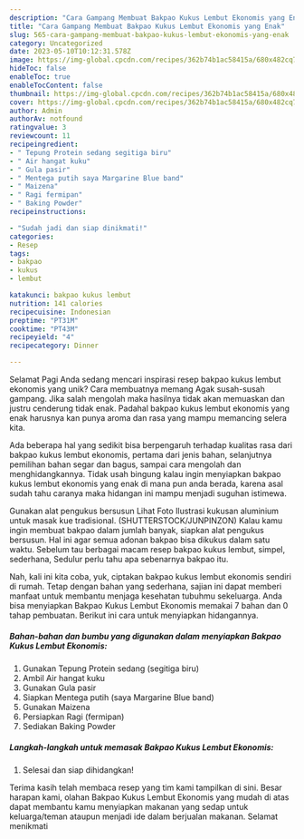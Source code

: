 ```yaml
---
description: "Cara Gampang Membuat Bakpao Kukus Lembut Ekonomis yang Enak"
title: "Cara Gampang Membuat Bakpao Kukus Lembut Ekonomis yang Enak"
slug: 565-cara-gampang-membuat-bakpao-kukus-lembut-ekonomis-yang-enak
category: Uncategorized
date: 2023-05-10T10:12:31.578Z
image: https://img-global.cpcdn.com/recipes/362b74b1ac58415a/680x482cq70/bakpao-kukus-lembut-ekonomis-foto-resep-utama.jpg
hideToc: false
enableToc: true
enableTocContent: false
thumbnail: https://img-global.cpcdn.com/recipes/362b74b1ac58415a/680x482cq70/bakpao-kukus-lembut-ekonomis-foto-resep-utama.jpg
cover: https://img-global.cpcdn.com/recipes/362b74b1ac58415a/680x482cq70/bakpao-kukus-lembut-ekonomis-foto-resep-utama.jpg
author: Admin
authorAv: notfound
ratingvalue: 3
reviewcount: 11
recipeingredient:
- " Tepung Protein sedang segitiga biru"
- " Air hangat kuku"
- " Gula pasir"
- " Mentega putih saya Margarine Blue band"
- " Maizena"
- " Ragi fermipan"
- " Baking Powder"
recipeinstructions:

- "Sudah jadi dan siap dinikmati!"
categories:
- Resep
tags:
- bakpao
- kukus
- lembut

katakunci: bakpao kukus lembut 
nutrition: 141 calories
recipecuisine: Indonesian
preptime: "PT31M"
cooktime: "PT43M"
recipeyield: "4"
recipecategory: Dinner

---
```



Selamat Pagi Anda sedang mencari inspirasi resep bakpao kukus lembut ekonomis yang unik? Cara membuatnya memang Agak susah-susah gampang. Jika salah mengolah maka hasilnya tidak akan memuaskan dan justru cenderung tidak enak. Padahal bakpao kukus lembut ekonomis yang enak harusnya kan punya aroma dan rasa yang mampu memancing selera kita.


Ada beberapa hal yang sedikit bisa berpengaruh terhadap kualitas rasa dari bakpao kukus lembut ekonomis, pertama dari jenis bahan, selanjutnya pemilihan bahan segar dan bagus, sampai cara mengolah dan menghidangkannya. Tidak usah bingung kalau ingin menyiapkan bakpao kukus lembut ekonomis yang enak di mana pun anda berada, karena asal sudah tahu caranya maka hidangan ini mampu menjadi suguhan istimewa.

Gunakan alat pengukus bersusun Lihat Foto Ilustrasi kukusan aluminium untuk masak kue tradisional. (SHUTTERSTOCK/JUNPINZON) Kalau kamu ingin membuat bakpao dalam jumlah banyak, siapkan alat pengukus bersusun. Hal ini agar semua adonan bakpao bisa dikukus dalam satu waktu. Sebelum tau berbagai macam resep bakpao kukus lembut, simpel, sederhana, Sedulur perlu tahu apa sebenarnya bakpao itu.


Nah, kali ini kita coba, yuk, ciptakan bakpao kukus lembut ekonomis sendiri di rumah. Tetap dengan bahan yang sederhana, sajian ini dapat memberi manfaat untuk membantu menjaga kesehatan tubuhmu sekeluarga. Anda bisa menyiapkan Bakpao Kukus Lembut Ekonomis memakai 7 bahan dan 0 tahap pembuatan. Berikut ini cara untuk menyiapkan hidangannya.

<!--inarticleads1-->

##### Bahan-bahan dan bumbu yang digunakan dalam menyiapkan Bakpao Kukus Lembut Ekonomis:

1. Gunakan  Tepung Protein sedang (segitiga biru)
1. Ambil  Air hangat kuku
1. Gunakan  Gula pasir
1. Siapkan  Mentega putih (saya Margarine Blue band)
1. Gunakan  Maizena
1. Persiapkan  Ragi (fermipan)
1. Sediakan  Baking Powder




<!--inarticleads2-->

##### Langkah-langkah untuk memasak Bakpao Kukus Lembut Ekonomis:


1. Selesai dan siap dihidangkan!



Terima kasih telah membaca resep yang tim kami tampilkan di sini. Besar harapan kami, olahan Bakpao Kukus Lembut Ekonomis yang mudah di atas dapat membantu kamu menyiapkan makanan yang sedap untuk keluarga/teman ataupun menjadi ide dalam berjualan makanan. Selamat menikmati
